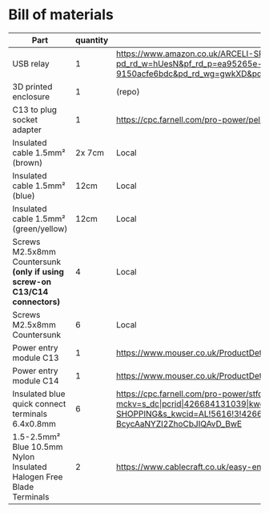# Bill of materials

| Part                                                                | quantity | link 1                                                                                                                                                                                                                                                                                                                                                                                                            |
|---------------------------------------------------------------------|----------|-------------------------------------------------------------------------------------------------------------------------------------------------------------------------------------------------------------------------------------------------------------------------------------------------------------------------------------------------------------------------------------------------------------------|
| USB relay                                                           | 1        | https://www.amazon.co.uk/ARCELI-SRD-05VDC-SL-C-control-intelligent-1-Channel/dp/B07J2PY13G/ref=pd_sim_sccl_1_1/261-8144672-6088030?pd_rd_w=hUesN&pf_rd_p=ea95265e-ff8d-4aef-b1b7-851085a53f26&pf_rd_r=WZBZSQ4GFFV6MFFZMDDD&pd_rd_r=4984f6b8-8d13-4250-afcd-9150acfe6bdc&pd_rd_wg=gwkXD&pd_rd_i=B07J2PY13G&psc=1                                                                                                   |
| 3D printed enclosure                                                | 1        | (repo)                                                                                                                                                                                                                                                                                                                                                                                                            |
| C13 to plug socket adapter                                          | 1        | https://cpc.farnell.com/pro-power/pel01253/iec-c14-plug-to-13a-socket-black/dp/PL15014                                                                                                                                                                                                                                                                                                                            |
| Insulated cable 1.5mm² (brown)                                                   |  2x 7cm        |   Local                                                                                                                                                                                                                                                                                                                                                                                                                |
| Insulated cable 1.5mm² (blue)                                                   |   12cm        |   Local                                                                                                                                                                                                                                                                                                                                                                                                                |
| Insulated cable 1.5mm² (green/yellow)                                                   |  12cm        |   Local                                                                                                                                                                                                                                                                                                                                                                                                                |
| Screws M2.5x8mm Countersunk **(only if using screw-on C13/C14 connectors)**                                                     | 4        |  Local                                                                                                                                                                                                                                                                                                                                 |
| Screws M2.5x8mm Countersunk                                                      | 6        |  Local                                                                                                                                                                                                                                                                                                                                 |
| Power entry module C13                                              | 1        | https://www.mouser.co.uk/ProductDetail/Schurter/6600.4325?qs=wwP%252BWDYHj0ZPX21Cb5C%252B0w%3D%3D                                                                                                                                                                                                                                                                                                                 |
| Power entry module C14                                              | 1        | https://www.mouser.co.uk/ProductDetail/Schurter/6100.4325?qs=wwP%252BWDYHj0YjN4UVrUCMAw%3D%3D                                                                                                                                                                                                                                                                                                                     |
| Insulated blue quick connect terminals 6.4x0.8mm                    | 6        | https://cpc.farnell.com/pro-power/stfdfd2-250-10/female-push-on-terminals-blue/dp/CN11431?mckv=s_dc\|pcrid\|426684131039\|kword\|\|match\|\|plid\|\|slid\|\|product\|CN11431\|pgrid\|100371158878\|ptaid\|pla-1252988897717\|&CMP=KNC-GUK-CPC-SHOPPING&s_kwcid=AL!5616!3!426684131039!!!network}!1252988897717!&gclid=CjwKCAjw4ayUBhA4EiwATWyBrvZNPg9RGUUbJMV9b9xapA4t2o8Dei9Cu2NZsWDB-BcycAaNYZI2ZhoCbJIQAvD_BwE |
| 1.5-2.5mm² Blue 10.5mm Nylon Insulated Halogen Free Blade Terminals | 2        | https://www.cablecraft.co.uk/easy-entry-blue-nylon-pre-insulated-halogen-free-blade-terminals-10-4-x-2-3                                                                                                                                                                                                                                                                                                          |
